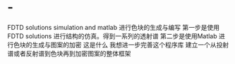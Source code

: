 # -
FDTD solutions simulation  and matlab 进行色块的生成与编写
第一步是使用 FDTD solutions 进行结构的仿真。得到一系列的透射谱
第二步是使用Matlab 进行色块的生成与图案的加密
这是什么
我想进一步完善这个程序库
建立一个从投射谱或者反射谱到色块再到加密图案的整体框架
